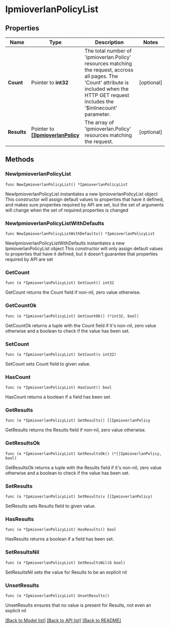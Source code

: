 # IpmioverlanPolicyList

## Properties

Name | Type | Description | Notes
------------ | ------------- | ------------- | -------------
**Count** | Pointer to **int32** | The total number of &#39;ipmioverlan.Policy&#39; resources matching the request, accross all pages. The &#39;Count&#39; attribute is included when the HTTP GET request includes the &#39;$inlinecount&#39; parameter. | [optional] 
**Results** | Pointer to [**[]IpmioverlanPolicy**](IpmioverlanPolicy.md) | The array of &#39;ipmioverlan.Policy&#39; resources matching the request. | [optional] 

## Methods

### NewIpmioverlanPolicyList

`func NewIpmioverlanPolicyList() *IpmioverlanPolicyList`

NewIpmioverlanPolicyList instantiates a new IpmioverlanPolicyList object
This constructor will assign default values to properties that have it defined,
and makes sure properties required by API are set, but the set of arguments
will change when the set of required properties is changed

### NewIpmioverlanPolicyListWithDefaults

`func NewIpmioverlanPolicyListWithDefaults() *IpmioverlanPolicyList`

NewIpmioverlanPolicyListWithDefaults instantiates a new IpmioverlanPolicyList object
This constructor will only assign default values to properties that have it defined,
but it doesn't guarantee that properties required by API are set

### GetCount

`func (o *IpmioverlanPolicyList) GetCount() int32`

GetCount returns the Count field if non-nil, zero value otherwise.

### GetCountOk

`func (o *IpmioverlanPolicyList) GetCountOk() (*int32, bool)`

GetCountOk returns a tuple with the Count field if it's non-nil, zero value otherwise
and a boolean to check if the value has been set.

### SetCount

`func (o *IpmioverlanPolicyList) SetCount(v int32)`

SetCount sets Count field to given value.

### HasCount

`func (o *IpmioverlanPolicyList) HasCount() bool`

HasCount returns a boolean if a field has been set.

### GetResults

`func (o *IpmioverlanPolicyList) GetResults() []IpmioverlanPolicy`

GetResults returns the Results field if non-nil, zero value otherwise.

### GetResultsOk

`func (o *IpmioverlanPolicyList) GetResultsOk() (*[]IpmioverlanPolicy, bool)`

GetResultsOk returns a tuple with the Results field if it's non-nil, zero value otherwise
and a boolean to check if the value has been set.

### SetResults

`func (o *IpmioverlanPolicyList) SetResults(v []IpmioverlanPolicy)`

SetResults sets Results field to given value.

### HasResults

`func (o *IpmioverlanPolicyList) HasResults() bool`

HasResults returns a boolean if a field has been set.

### SetResultsNil

`func (o *IpmioverlanPolicyList) SetResultsNil(b bool)`

 SetResultsNil sets the value for Results to be an explicit nil

### UnsetResults
`func (o *IpmioverlanPolicyList) UnsetResults()`

UnsetResults ensures that no value is present for Results, not even an explicit nil

[[Back to Model list]](../README.md#documentation-for-models) [[Back to API list]](../README.md#documentation-for-api-endpoints) [[Back to README]](../README.md)


